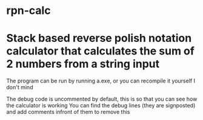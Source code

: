 # rpn-calc
# Stack based reverse polish notation calculator that calculates the sum of 2 numbers from a string input

The program can be run by running a.exe, or you can recompile it yourself I don't mind

The debug code is uncommented by default, this is so that you can see how the calculator is working
You can find the debug lines (they are signposted) and add comments infront of them to remove this
